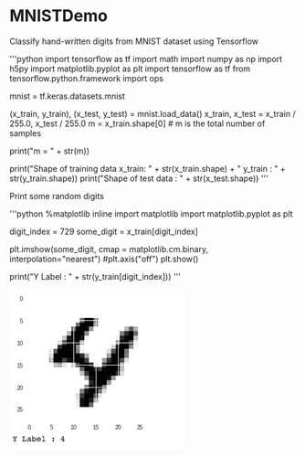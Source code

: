 MNISTDemo
=========

Classify hand-written digits from MNIST dataset using Tensorflow

'''python
import tensorflow as tf
import math
import numpy as np
import h5py
import matplotlib.pyplot as plt
import tensorflow as tf
from tensorflow.python.framework import ops

mnist = tf.keras.datasets.mnist

(x_train, y_train), (x_test, y_test) = mnist.load_data()
x_train, x_test = x_train / 255.0, x_test / 255.0
m = x_train.shape[0] # m is the total number of samples

print("m = " + str(m))

print("Shape of training data x_train: " + str(x_train.shape) + " y_train : " + str(y_train.shape))
print("Shape of test data : " + str(x_test.shape))
'''

Print some random digits

'''python
%matplotlib inline
import matplotlib
import matplotlib.pyplot as plt

digit_index = 729
some_digit = x_train[digit_index]

plt.imshow(some_digit, cmap = matplotlib.cm.binary, interpolation="nearest")
#plt.axis("off")
plt.show()

print("Y Label : " + str(y_train[digit_index]))
'''

![png](digit4.png)


